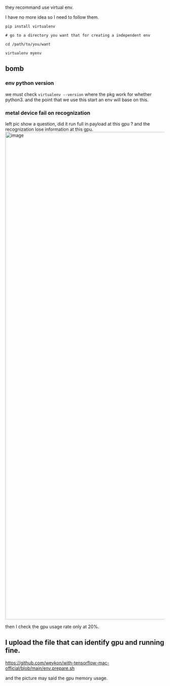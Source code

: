 they recommand use virtual env. 

I have no more idea so I need to follow them.

```
pip install virtualenv

# go to a directory you want that for creating a independent env

cd /path/to/you/want

virtualenv myenv 
```


## bomb

### env python version 
we must check `virtualenv --version` where the pkg work for whether python3. 
and the point that we use this start an env will base on this. 

### metal device fail on recognization
left pic show a question, did it run full in payload at this gpu ? and the recognization lose information at this gpu.
<img width="1535" alt="image" src="https://github.com/weykon/why-so-stupid-python/assets/36456814/7fa0dcf3-d64a-4511-954c-3ebf9d9eddbe">

then I check the gpu usage rate only at 20%.

## I upload the file that can identify gpu and running fine.
https://github.com/weykon/with-tensorflow-mac-official/blob/main/env.prepare.sh

and the picture may said the gpu memory usage.
